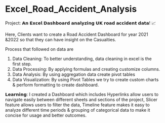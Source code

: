 # Excel_Road_Accident_Analysis

Project: 𝗔𝗻 𝗘𝘅𝗰𝗲𝗹 𝗗𝗮𝘀𝗵𝗯𝗼𝗮𝗿𝗱 𝗮𝗻𝗮𝗹𝘆𝘇𝗶𝗻𝗴 𝗨𝗞 𝗿𝗼𝗮𝗱 𝗮𝗰𝗰𝗶𝗱𝗲𝗻𝘁 𝗱𝗮𝘁𝗮! 📈

Here, Clients want to create a Road Accident Dashboard for year 2021 &2022 so that they can have insight on the Casualties.

Process that followed on data are

1)	Data Cleaning: To better understanding, data cleaning in excel is the first step.
2)	Data Processing: By applying formulas and creating customize columns.
3)	Data Analysis: By using aggregation data create pivot tables
4)	Data Visualization: By using Pivot Tables we try to create custom charts & perform formatting to create dashboard.
   
𝗟𝗲𝗮𝗿𝗻𝗶𝗻𝗴:
I created a Dashboard which includes Hyperlinks allow users to navigate easily between different sheets and sections of the project,
Slicer feature allows users to filter the data, Timeline feature makes it easy to analyze different 
time periods & grouping of categorical data to make it concise for usage and better outcomes.
